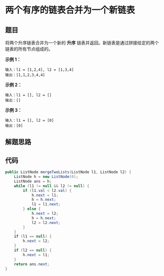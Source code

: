 # 两个有序的链表合并为一个新链表

## 题目

将两个升序链表合并为一个新的 **升序** 链表并返回。新链表是通过拼接给定的两个链表的所有节点组成的。 

**示例 1：**

```
输入：l1 = [1,2,4], l2 = [1,3,4]
输出：[1,1,2,3,4,4]
```

**示例 2：**

```
输入：l1 = [], l2 = []
输出：[]
```

**示例 3：**

```
输入：l1 = [], l2 = [0]
输出：[0]
```



## 解题思路



## 代码

```java
public ListNode mergeTwoLists(ListNode l1, ListNode l2) {
    ListNode h = new ListNode(0);
    ListNode ans = h;
    while (l1 != null && l2 != null) {
        if (l1.val < l2.val) {
            h.next = l1;
            h = h.next;
            l1 = l1.next;
        } else {
            h.next = l2;
            h = h.next;
            l2 = l2.next;
        }
    }
    if (l1 == null) {
        h.next = l2;
    }
    if (l2 == null) {
        h.next = l1;
    }
    return ans.next;
}
```

